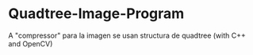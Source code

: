 # Quadtree-Image-Program
A "compressor" para la imagen se usan structura de quadtree (with C++ and OpenCV)




